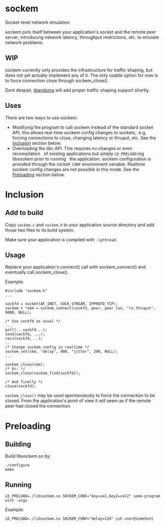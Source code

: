 # sockem
Socket-level network emulation

sockem puts itself between your application's socket and the remote peer server,
introducing network latency, throughput restrictions, etc. to emulate
network problems.

## WIP

sockem currently only provides the infrastructure for traffic shaping, but
does not yet actually implement any of it.
The only usable option for now is to force connection close through
sockem_close().

Dont despair, [@andoma](https://github.com/andoma) will add proper traffic shaping support shortly.


## Uses

There are two ways to use sockem:
 * Modifying the program to call sockem instead of the standard socket API,
   this allows real-time sockem config changes to sockets, .e.g, forcing
   connections to close, changing latency or thruput, etc.
   See the [Inclusion](#inclusion) section below.
 * Overloading the libc API. This requires no changes or even recompilation
   of existing applications but simply `LD_PRELOAD`:ing libsockem prior to running
   the application. sockem configuration is provided through the `SOCKEM_CONF`
   environment variable. Realtime sockem config changes are not possible
   in this mode.
   See the [Preloading](#preloading) section below.


# Inclusion

## Add to build

Copy `sockem.c` and `sockem.h` to your application source directory
and add those two files to its build system.

Make sure your application is compiled with `-lpthread`.


## Usage

Replace your application's connect() call with sockem_connect() and
eventually call sockem_close().

Example:

    #include "sockem.h"
    ...
    
    sockfd = socket(AF_INET, SOCK_STREAM, IPPROTO_TCP);
    sockem_t *skm = sockem_connect(sockfd, peer, peer_len, "rx.thruput", 9000, NULL);

    /* Use sockfd as usual */
    ...
    poll(...sockfd...);
    send(sockfd, ...);
    recv(sockfd, ..);
    ..
    /* Change sockem config in realtime */
    sockem_set(skm, "delay", 900, "jitter", 200, NULL);
    ...

    sockem_close(skm);
    /* Or: */
    sockem_close(sockem_find(sockfd));

    /* And finally */
    close(sockfd);



`sockem_close()` may be used spontanoeusly to force the connection to be
closed. From the application's point of view it will seem as if the
remote peer had closed the connection.



# Preloading

## Building

Build libsockem.so by:

    ./configure
    make


## Running

    LD_PRELOAD=./libsockem.so SOCKEM_CONF="key=val,key2=val2" some-program with -args

Example:

    LD_PRELOAD=./libsockem.so SOCKEM_CONF="delay=120" ssh user@somehost


